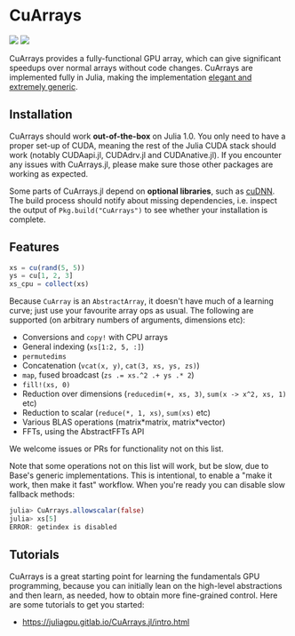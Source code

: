 # CuArrays

[![][docs-latest-img]][docs-latest-url] [![][codecov-img]][codecov-url]

[codecov-img]: https://codecov.io/gh/JuliaGPU/CuArrays.jl/branch/master/graph/badge.svg
[codecov-url]: https://codecov.io/gh/JuliaGPU/CuArrays.jl

[docs-latest-img]: https://img.shields.io/badge/docs-latest-blue.svg
[docs-latest-url]: https://juliagpu.gitlab.io/CuArrays.jl/

CuArrays provides a fully-functional GPU array, which can give significant speedups over normal arrays without code changes. CuArrays are implemented fully in Julia, making the implementation [elegant and extremely generic](http://mikeinnes.github.io/2017/08/24/cudanative.html).


## Installation

CuArrays should work **out-of-the-box** on Julia 1.0. You only need to have a
proper set-up of CUDA, meaning the rest of the Julia CUDA stack should work
(notably CUDAapi.jl, CUDAdrv.jl and CUDAnative.jl). If you encounter any issues
with CuArrays.jl, please make sure those other packages are working as expected.

Some parts of CuArrays.jl depend on **optional libraries**, such as
[cuDNN](https://developer.nvidia.com/cudnn). The build process should notify
about missing dependencies, i.e. inspect the output of `Pkg.build("CuArrays")`
to see whether your installation is complete.


## Features

```julia
xs = cu(rand(5, 5))
ys = cu[1, 2, 3]
xs_cpu = collect(xs)
```

Because `CuArray` is an `AbstractArray`, it doesn't have much of a learning curve; just use your favourite array ops as usual. The following are supported (on arbitrary numbers of arguments, dimensions etc):

* Conversions and `copy!` with CPU arrays
* General indexing (`xs[1:2, 5, :]`)
* `permutedims`
* Concatenation (`vcat(x, y)`, `cat(3, xs, ys, zs)`)
* `map`, fused broadcast (`zs .= xs.^2 .+ ys .* 2`)
* `fill!(xs, 0)`
* Reduction over dimensions (`reducedim(+, xs, 3)`, `sum(x -> x^2, xs, 1)` etc)
* Reduction to scalar (`reduce(*, 1, xs)`, `sum(xs)` etc)
* Various BLAS operations (matrix\*matrix, matrix\*vector)
* FFTs, using the AbstractFFTs API

We welcome issues or PRs for functionality not on this list.

Note that some operations not on this list will work, but be slow, due to Base's generic implementations. This is intentional, to enable a "make it work, then make it fast" workflow. When you're ready you can disable slow fallback methods:

```julia
julia> CuArrays.allowscalar(false)
julia> xs[5]
ERROR: getindex is disabled
```

## Tutorials

CuArrays is a great starting point for learning the fundamentals GPU
programming, because you can initially lean on the high-level
abstractions and then learn, as needed, how to obtain more
fine-grained control.  Here are some tutorials to get you started:

- https://juliagpu.gitlab.io/CuArrays.jl/intro.html
